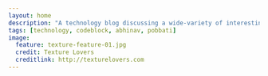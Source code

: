 ```yaml
---
layout: home
description: "A technology blog discussing a wide-variety of interesting topics."
tags: [technology, codeblock, abhinav, pobbati]
image:
  feature: texture-feature-01.jpg
  credit: Texture Lovers
  creditlink: http://texturelovers.com
---
```

